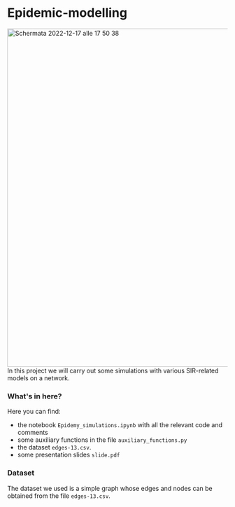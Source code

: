 # Epidemic-modelling
<img width="773" alt="Schermata 2022-12-17 alle 17 50 38" src="https://user-images.githubusercontent.com/91341004/208252560-33c5cee7-c190-4335-89aa-683d73a990d7.png">
In this project we will carry out some simulations with various SIR-related models on a network. 

### What's in here?
Here you can find:
- the notebook `Epidemy_simulations.ipynb` with all the relevant code and comments
- some auxiliary functions in the file `auxiliary_functions.py`
- the dataset `edges-13.csv`.
- some presentation slides `slide.pdf`

### Dataset
The dataset we used is a simple graph whose edges and nodes can be obtained from the file `edges-13.csv`.


